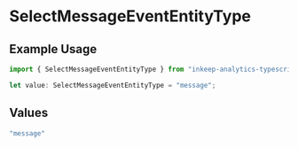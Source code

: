# SelectMessageEventEntityType

## Example Usage

```typescript
import { SelectMessageEventEntityType } from "inkeep-analytics-typescript/models/components";

let value: SelectMessageEventEntityType = "message";
```

## Values

```typescript
"message"
```